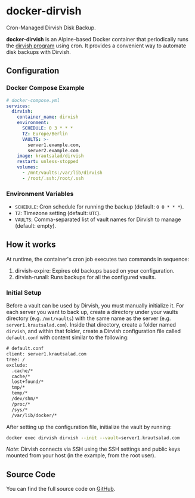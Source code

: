 # docker-dirvish

Cron-Managed Dirvish Disk Backup.

**docker-dirvish** is an Alpine-based Docker container that periodically runs the [dirvish program](https://dirvish.org/) using cron. It provides a convenient way to automate disk backups with Dirvish.

## Configuration

### Docker Compose Example

```yml
# docker-compose.yml
services:
  dirvish:
    container_name: dirvish
    environment:
      SCHEDULE: 0 3 * * *
      TZ: Europe/Berlin
      VAULTS: >-
        server1.example.com,
        server2.example.com
    image: krautsalad/dirvish
    restart: unless-stopped
    volumes:
      - /mnt/vaults:/var/lib/dirvish
      - /root/.ssh:/root/.ssh
```

### Environment Variables

- `SCHEDULE`: Cron schedule for running the backup (default: `0 0 * * *`).
- `TZ`: Timezone setting (default: `UTC`).
- `VAULTS`: Comma-separated list of vault names for Dirvish to manage (default: empty).

## How it works

At runtime, the container's cron job executes two commands in sequence:

1. dirvish-expire: Expires old backups based on your configuration.
2. dirvish-runall: Runs backups for all the configured vaults.

### Initial Setup

Before a vault can be used by Dirvish, you must manually initialize it. For each server you want to back up, create a directory under your vaults directory (e.g. `/mnt/vaults`) with the same name as the server (e.g. `server1.krautsalad.com`). Inside that directory, create a folder named `dirvish`, and within that folder, create a Dirvish configuration file called `default.conf` with content similar to the following:

```txt
# default.conf
client: server1.krautsalad.com
tree: /
exclude:
  .cache/*
  cache/*
  lost+found/*
  tmp/*
  temp/*
  /dev/shm/*
  /proc/*
  /sys/*
  /var/lib/docker/*
```

After setting up the configuration file, initialize the vault by running:

```sh
docker exec dirvish dirvish --init --vault=server1.krautsalad.com
```

*Note*: Dirvish connects via SSH using the SSH settings and public keys mounted from your host (in the example, from the root user).

## Source Code

You can find the full source code on [GitHub](https://github.com/krautsalad/docker-dirvish).
